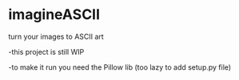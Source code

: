 # imagineASCII
turn your images to ASCII art

-this project is still WIP

-to make it run you need the Pillow lib (too lazy to add setup.py file)
